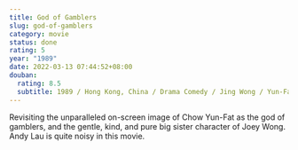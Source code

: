 ```yaml
---
title: God of Gamblers
slug: god-of-gamblers
category: movie
status: done
rating: 5
year: "1989"
date: 2022-03-13 07:44:52+08:00
douban:
  rating: 8.5
  subtitle: 1989 / Hong Kong, China / Drama Comedy / Jing Wong / Yun-Fat Chow, Andy Lau
---
```


Revisiting the unparalleled on-screen image of Chow Yun-Fat as the god of gamblers, and the gentle, kind, and pure big sister character of Joey Wong. Andy Lau is quite noisy in this movie.
